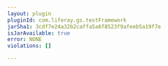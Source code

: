 ```yaml
---
layout: plugin
pluginId: com.liferay.gs.testFramework
jarSha1: 3cdf7e24a32b2caffa5a6f8523f9afeeb5a19f7e
isJarAvailable: true
error: NONE
violations: []

---
```

